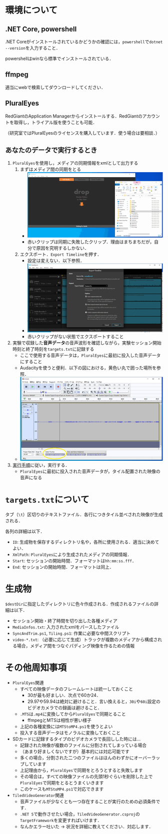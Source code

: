 
# 環境について

## .NET Core, powershell
.NET Coreがインストールされているかどうかの確認には，`powershell`で`dotnet --version`を入力すること．

powershellはwinなら標準でインストールされている．

## ffmpeg
適当にwebで検索してダウンロードしてください．

## PluralEyes
RedGiantのApplication Managerからインストールする．RedGiantのアカウントを取得し，トライアル版を使うことも可能．

（研究室ではPluralEyesのライセンスを購入しています．使う場合は要相談．）


## あなたのデータで実行するとき

1. `PluralEyes`を使用し，メディアの同期情報をxmlとして出力する
   1. まずはメディア間の同期をとる
       - ![](./misc/pluraleyes.gif)
       - 赤いクリップは同期に失敗したクリップ．理由はまちまちだが，自分で原因を究明するしかない．
   1. エクスポート．`Export Timeline`を押す．
       - 設定は変えない．以下参照．
       - ![](./misc/export.png)
       - 赤いクリップがない状態でエクスポートすること
1. 実験で収録した**音声データ**の音声波形を確認しながら，実験セッション開始時刻と終了時刻を`targets.txt`に記録する
   - ここで使用する音声データは，`PluralEyes`に最初に投入した音声データにすること
   - Audacityを使うと便利．以下の図における，黄色い丸で囲った場所を参照．
   - ![](./misc/time.png)
1. [実行手順](./README.md/#サンプルでの実行)に従い，実行する．
   - `PluralEyes`に最初に投入された音声データが，タイル配置された映像の音声になる

# `targets.txt`について

タブ（`\t`）区切りのテキストファイル．各行につきタイル並べされた映像が生成される．

各列の詳細は以下．

- `ID`: 生成物を保存するディレクトリ名や，各所に使用される．適当に決めてよい．
- `XmlPath`: `PluralEyes`により生成されたメディアの同期情報．
- `Start`: セッションの開始時間．フォーマットは`hh:mm:ss.fff`．
- `End`: セッションの開始時間．フォーマットは同上．

# 生成物

`$destDir`に指定したディレクトリに色々作成される．作成されるファイルの詳細は以下．
   - セッション開始・終了時間を切り出した各種メディア
   - `MediaInfos.txt`: 入力されたxmlをパースしたファイル
   - `SyncAndTrim.ps1`, `Tiling.ps1`: 作業に必要な中間スクリプト
   - `video-*.txt`: （必要に応じて生成）トラックが複数のメディアから構成される場合，メディア間をつなぐパディング映像を作るための情報


# その他周知事項

- `PluralEyes`関連
   - すべての映像データのフレームレートは統一しておくこと
      - 30が最も好ましい．次点で60か24．
      - 29.97や59.94は絶対に避けること．言い換えると，`30i`や`60i`設定のビデオカメラでの録画は避けること．
   - `.MTS`は`.mp4`に変換してから`PluralEyes`で同期とること
      - ffmpegとMTSは相性が悪い様子
   - 上記の各種変換には`MTStoMP4.ps1`を使うとよい
   - 投入する音声データはモノラルに変換しておくこと
- SDカードに記録するタイプのビデオカメラで長回しした時には...
   - 記録された映像が複数のファイルに分割されてしまっている場合
   - （あまり好ましくないですが）基本的には対応可能です
   - 多くの場合，分割された二つのファイルはほんのわずかにオーバーラップしています
   - 上記理由から，`PluralEyes`で同期をとろうとすると失敗します
   - その場合は，すべての映像ファイルの先頭1秒ぐらいを削除した上で`PluralEyes`で同期をとるとうまくいきます
   - このケースも`MTStoMP4.ps1`で対応できます
- `TiledVideoGenerator`関連
   - 音声ファイルが少なくとも一つ存在することが実行のための必須条件です．
   - `.NET 5`で動作させたい場合，`TiledVideoGenerator.csproj`の`TargetFramework`を変更すればいけます．
   - なんかエラー吐いた -> 状況を詳細に教えてください．対応します．


